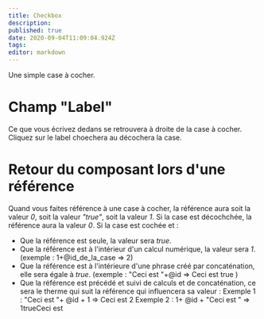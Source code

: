 ```yaml
---
title: Checkbox
description: 
published: true
date: 2020-09-04T11:09:04.924Z
tags: 
editor: markdown
---
```


Une simple case à cocher.

# Champ "Label"
Ce que vous écrivez dedans se retrouvera à droite de la case à cocher. Cliquez sur le label choechera au décochera la case.

# Retour du composant lors d'une référence
Quand vous faites référence à une case à cocher, la référence aura soit la valeur *0*, soit la valeur *"true"*, soit la valeur *1*.
Si la case est décochchée, la référence aura la valeur *0*.
Si la case est cochée et :
+ Que la référence est seule, la valeur sera *true*.
+ Que la référence est à l'intérieur d'un calcul numérique, la valeur sera *1*. (exemple : 1+@id_de_la_case => 2)
+ Que la référence est à l'intérieure d'une phrase créé par concaténation, elle sera égale à *true*. (exemple : "Ceci est "+@id => Ceci est true )
+ Que la référence est précédé et suivi de calculs et de concaténation, ce sera le therme qui suit la référence qui influencera sa valeur : 
Exemple 1 : "Ceci est "+ @id + 1 => Ceci est 2
Exemple 2 : 1+ @id + "Ceci est " => 1trueCeci est 
